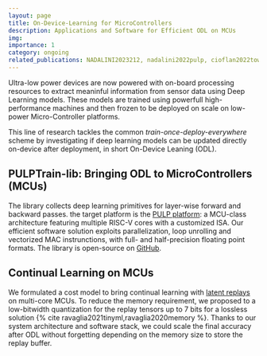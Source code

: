 ```yaml
---
layout: page
title: On-Device-Learning for MicroControllers
description: Applications and Software for Efficient ODL on MCUs
img: 
importance: 1
category: ongoing
related_publications: NADALINI2023212, nadalini2022pulp, cioflan2022towards, ravaglia2021tinyml, ravaglia2020memory
---
```


Ultra-low power devices are now powered with on-board processing resources to extract meaninful information from sensor data using Deep Learning models. 
These models are trained using powerfull high-performance machines and then frozen to be deployed on scale on low-power Micro-Controller platforms. 

This line of research tackles the common _train-once-deploy-everywhere_ scheme by investigating if deep learning models can be updated directly on-device after deployment, in short On-Device Leaning (ODL).

## PULPTrain-lib: Bringing ODL to MicroControllers (MCUs)
The library collects deep learning primitives for layer-wise forward and backward passes.
the target platform is the [PULP platform](https://pulp-platform.org/): a MCU-class architecture featuring multiple RISC-V cores with a customized ISA.
Our efficient software solution exploits parallelization, loop unrolling and vectorized MAC instrunctions, with full- and half-precision floating point formats. 
The library is open-source on [GitHub](https://github.com/pulp-platform/pulp-trainlib).

## Continual Learning on MCUs

We formulated a cost model to bring continual learning with [latent replays](https://arxiv.org/abs/1912.01100) on multi-core MCUs. 
To reduce the memory requirement, we proposed to a low-bitwidth quantization for the replay tensors up to 7 bits for a lossless solution {% cite ravaglia2021tinyml,ravaglia2020memory %}. 
Thanks to our system architecture and software stack, we could scale the final accuracy after ODL without forgetting depending on the memory size to store the replay buffer.

